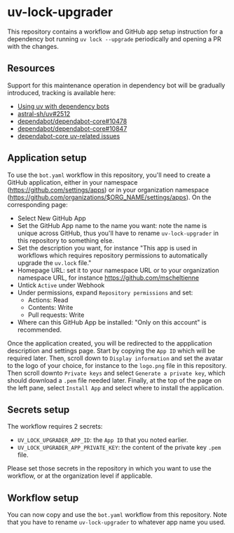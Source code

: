 # uv-lock-upgrader

This repository contains a workflow and GitHub app setup instruction for a dependency
bot running `uv lock --upgrade` periodically and opening a PR with the changes.

## Resources

Support for this maintenance operation in dependency bot will be gradually introduced,
tracking is available here:

- [Using uv with dependency bots](https://docs.astral.sh/uv/guides/integration/dependency-bots/#dependabot)
- [astral-sh/uv#2512](https://github.com/astral-sh/uv/issues/2512)
- [dependabot/dependabot-core#10478](https://github.com/dependabot/dependabot-core/issues/10478)
- [dependabot/dependabot-core#10847](https://github.com/dependabot/dependabot-core/issues/10847)
- [dependabot-core uv-related issues](https://github.com/dependabot/dependabot-core/issues?q=is%3Aissue%20state%3Aopen%20uv)

## Application setup

To use the `bot.yaml` workflow in this repository, you'll need to create a GitHub
application, either in your namespace (https://github.com/settings/apps) or in your
organization namespace (https://github.com/organizations/$ORG_NAME/settings/apps). On
the corresponding page:

- Select New GitHub App
- Set the GitHub App name to the name you want: note the name is unique across GitHub,
  thus you'll have to rename `uv-lock-upgrader` in this repository to something else.
- Set the description you want, for instance "This app is used in workflows which
  requires repository permissions to automatically upgrade the `uv.lock` file."
- Homepage URL: set it to your namespace URL or to your organization namespace URL, for
  instance https://github.com/mscheltienne
- Untick `Active` under Webhook
- Under permissions, expand `Repository permissions` and set:
  - Actions: Read
  - Contents: Write
  - Pull requests: Write
- Where can this GitHub App be installed: "Only on this account" is recommended.

Once the application created, you will be redirected to the appplication description and
settings page. Start by copying the `App ID` which will be required later. Then, scroll
down to `Display information` and set the avatar to the logo of your choice, for
instance to the `logo.png` file in this repository. Then scroll downto `Private keys`
and select `Generate a private key`, which should download a `.pem` file needed later.
Finally, at the top of the page on the left pane, select `Install App` and select where
to install the application.

## Secrets setup

The workflow requires 2 secrets:

- `UV_LOCK_UPGRADER_APP_ID`: the `App ID` that you noted earlier.
- `UV_LOCK_UPGRADER_APP_PRIVATE_KEY`: the content of the private key `.pem` file.

Please set those secrets in the repository in which you want to use the workflow, or at
the organization level if applicable.

## Workflow setup

You can now copy and use the `bot.yaml` workflow from this repository. Note that you
have to rename `uv-lock-upgrader` to whatever app name you used.
